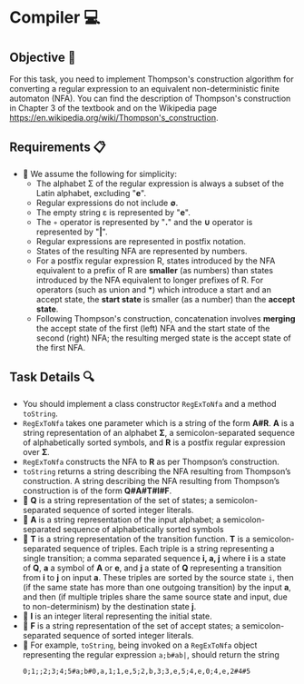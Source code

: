 # Compiler 💻

## Objective 🎯
For this task, you need to implement Thompson's construction algorithm for converting a regular expression to an equivalent non-deterministic finite automaton (NFA). You can find the description of Thompson's construction in Chapter 3 of the textbook and on the Wikipedia page https://en.wikipedia.org/wiki/Thompson's_construction.

## Requirements 📋
- 📌 We assume the following for simplicity:
  - The alphabet Σ of the regular expression is always a subset of the Latin alphabet, excluding "**e**".
  - Regular expressions do not include **∅**.
  - The empty string ε is represented by "**e**".
  - The ◦ operator is represented by "**.**" and the **∪** operator is represented by "**|**".
  - Regular expressions are represented in postfix notation.
  - States of the resulting NFA are represented by numbers.
  - For a postfix regular expression R, states introduced by the NFA equivalent to a prefix of R are **smaller** (as numbers) than states introduced by the NFA equivalent to longer prefixes of R. For operators (such as union and *) which introduce a start and an accept state, the **start state** is smaller (as a number) than the **accept state**.
  - Following Thompson's construction, concatenation involves **merging** the accept state of the first (left) NFA and the start 
    state of the second (right) NFA; the resulting merged state is the accept state of the first NFA.


## Task Details 🔍
- You should implement a class constructor `RegExToNfa` and a method `toString`.
- `RegExToNfa` takes one parameter which is a string of the form **A#R**. **A** is a string representation of an alphabet **Σ**, a semicolon-separated sequence of alphabetically sorted symbols, and **R** is a postfix regular expression over **Σ**.
- `RegExToNfa` constructs the NFA to **R** as per Thompson’s construction.
- `toString` returns a string describing the NFA resulting from Thompson’s construction. A string describing the NFA resulting from Thompson’s construction is of the form **Q#A#T#I#F**.
- 📌 **Q** is a string representation of the set of states; a semicolon-separated sequence of sorted integer literals.
- 📌 **A** is a string representation of the input alphabet; a semicolon-separated sequence of alphabetically sorted symbols
- 📌 **T** is a string representation of the transition function. **T** is a semicolon-separated sequence of triples. Each triple 
     is a string representing a single transition; a comma separated sequence **i, a, j** where **i** is a state of **Q**, **a** a symbol of **A** or **e**, and **j** a state of **Q** representing a transition from **i** to **j** on input **a**. These triples are sorted by the source state `i`, then (if the same state has more than one outgoing transition) by the input **a**, and then (if multiple triples share the same source state and input, due to non-determinism) by the destination state **j**.
- 📌 **I** is an integer literal representing the initial state.
- 📌 **F** is a string representation of the set of accept states; a semicolon-separated sequence of sorted integer literals.
- 📌 For example, `toString`, being invoked on a `RegExToNfa` object representing the regular expression `a;b#ab|`, should return the string
  <br>
  ```
  0;1;;2;3;4;5#a;b#0,a,1;1,e,5;2,b,3;3,e,5;4,e,0;4,e,2#4#5
  ```
